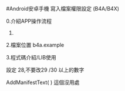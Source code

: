 #Android安卓手機 寫入檔案權限設定 (B4A/B4X)


0.介紹APP操作流程
 
1. 


2.檔案位置
b4a.example

3.程式碼介紹/LIB使用


<uses-sdk android:minSdkVersion="5" android:targetSdkVersion="28"/>
設定 28,不要改29 /30 以上的數字

AddManifestText(<uses-permission
android:name="android.permission.WRITE_EXTERNAL_STORAGE"
android:maxSdkVersion="18" />
)
這個沒用處
